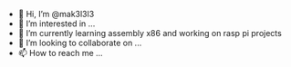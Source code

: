 - 👋 Hi, I’m @mak3l3l3
- 👀 I’m interested in ...
- 🌱 I’m currently learning assembly x86 and working on rasp pi projects
- 💞️ I’m looking to collaborate on ...
- 📫 How to reach me ...

<!---
mak3l3l3/mak3l3l3 is a ✨ special ✨ repository because its `README.md` (this file) appears on your GitHub profile.
You can click the Preview link to take a look at your changes.
--->
